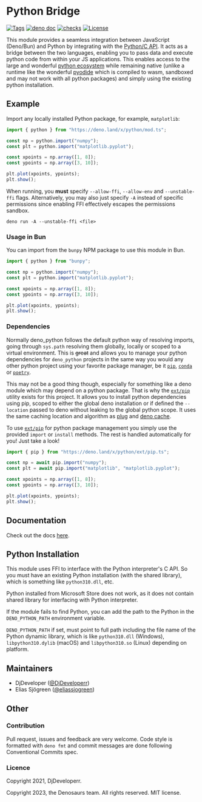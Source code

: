 # Python Bridge

[![Tags](https://img.shields.io/github/release/denosaurs/deno_python)](https://github.com/denosaurs/deno_python/releases)
[![deno doc](https://doc.deno.land/badge.svg)](https://doc.deno.land/https/deno.land/x/python/mod.ts)
[![checks](https://github.com/denosaurs/deno_python/actions/workflows/checks.yml/badge.svg)](https://github.com/denosaurs/deno_python/actions/workflows/checks.yml)
[![License](https://img.shields.io/github/license/denosaurs/deno_python)](https://github.com/denosaurs/deno_python/blob/master/LICENSE)

This module provides a seamless integration between JavaScript (Deno/Bun) and
Python by integrating with the
[Python/C API](https://docs.python.org/3/c-api/index.html). It acts as a bridge
between the two languages, enabling you to pass data and execute python code
from within your JS applications. This enables access to the large and wonderful
[python ecosystem](https://pypi.org/) while remaining native (unlike a runtime
like the wonderful [pyodide](https://github.com/pyodide/pyodide) which is
compiled to wasm, sandboxed and may not work with all python packages) and
simply using the existing python installation.

## Example

Import any locally installed Python package, for example, `matplotlib`:

```ts
import { python } from "https://deno.land/x/python/mod.ts";

const np = python.import("numpy");
const plt = python.import("matplotlib.pyplot");

const xpoints = np.array([1, 8]);
const ypoints = np.array([3, 10]);

plt.plot(xpoints, ypoints);
plt.show();
```

When running, you **must** specify `--allow-ffi`, `--allow-env` and `--unstable-ffi`
flags. Alternatively, you may also just specify `-A` instead of specific
permissions since enabling FFI effectively escapes the permissions sandbox.

```shell
deno run -A --unstable-ffi <file>
```

### Usage in Bun

You can import from the `bunpy` NPM package to use this module in Bun.

```ts
import { python } from "bunpy";

const np = python.import("numpy");
const plt = python.import("matplotlib.pyplot");

const xpoints = np.array([1, 8]);
const ypoints = np.array([3, 10]);

plt.plot(xpoints, ypoints);
plt.show();
```

### Dependencies

Normally deno_python follows the default python way of resolving imports, going
through `sys.path` resolving them globally, locally or scoped to a virtual
environment. This is ~~great~~ and allows you to manage your python dependencies
for `deno_python` projects in the same way you would any other python project
using your favorite package manager, be it
[`pip`](https://pip.pypa.io/en/stable/),
[`conda`](https://docs.conda.io/en/latest/) or
[`poetry`](https://python-poetry.org/).

This may not be a good thing though, especially for something like a deno module
which may depend on a python package. That is why the [`ext/pip`](./ext/pip.ts)
utility exists for this project. It allows you to install python dependencies
using pip, scoped to either the global deno installation or if defined the
`--location` passed to deno without leaking to the global python scope. It uses
the same caching location and algorithm as
[plug](https://github.com/denosaurs/deno) and
[deno cache](https://github.com/denoland/deno_cache).

To use [`ext/pip`](./ext/pip.ts) for python package management you simply use
the provided `import` or `install` methods. The rest is handled automatically
for you! Just take a look!

```ts
import { pip } from "https://deno.land/x/python/ext/pip.ts";

const np = await pip.import("numpy");
const plt = await pip.import("matplotlib", "matplotlib.pyplot");

const xpoints = np.array([1, 8]);
const ypoints = np.array([3, 10]);

plt.plot(xpoints, ypoints);
plt.show();
```

## Documentation

Check out the docs
[here](https://doc.deno.land/https://deno.land/x/python/mod.ts).

## Python Installation

This module uses FFI to interface with the Python interpreter's C API. So you
must have an existing Python installation (with the shared library), which is
something like `python310.dll`, etc.

Python installed from Microsoft Store does not work, as it does not contain
shared library for interfacing with Python interpreter.

If the module fails to find Python, you can add the path to the Python in the
`DENO_PYTHON_PATH` environment variable.

`DENO_PYTHON_PATH` if set, must point to full path including the file name of
the Python dynamic library, which is like `python310.dll` (Windows),
`libpython310.dylib` (macOS) and `libpython310.so` (Linux) depending on
platform.

## Maintainers

- DjDeveloper ([@DjDeveloperr](https://github.com/DjDeveloperr))
- Elias Sjögreen ([@eliassjogreen](https://github.com/eliassjogreen))

## Other

### Contribution

Pull request, issues and feedback are very welcome. Code style is formatted with
`deno fmt` and commit messages are done following Conventional Commits spec.

### Licence

Copyright 2021, DjDeveloperr.

Copyright 2023, the Denosaurs team. All rights reserved. MIT license.
